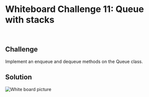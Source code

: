 # Whiteboard Challenge 11: Queue with stacks
​
## Challenge
Implement an enqueue and dequeue methods on the Queue class.

## Solution

![White board picture](./assets/queuewithstacks.jpg)